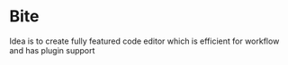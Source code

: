 # Bite 

Idea is to create fully featured code editor which is efficient for workflow and has plugin support

